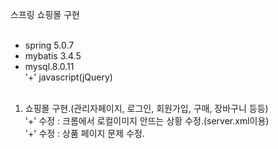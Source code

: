 스프링 쇼핑몰 구현<br><br>
+ spring 5.0.7<br>
+ mybatis 3.4.5<br>
+ mysql.8.0.11<br>
'+' javascript(jQuery)<br><br>

1. 쇼핑몰 구현.(관리자페이지, 로그인, 회원가입, 구매, 장바구니 등등)<br>
'+' 수정 : 크롬에서 로컬이미지 안뜨는 상황 수정.(server.xml이용)<br>
'+' 수정 : 상품 페이지 문제 수정.<br>
